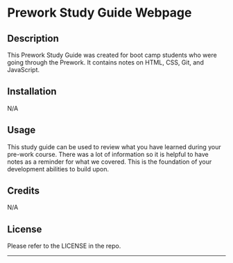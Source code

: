 # Prework Study Guide Webpage

## Description

This Prework Study Guide was created for boot camp students who were going through the Prework. It contains notes on HTML, CSS, Git, and JavaScript.

## Installation

N/A

## Usage

This study guide can be used to review what you have learned during your pre-work course. There was a lot of information so it is helpful to have notes as a reminder for what we covered. This is the foundation of your development abilities to build upon.
## Credits

N/A

## License

Please refer to the LICENSE in the repo.

---
